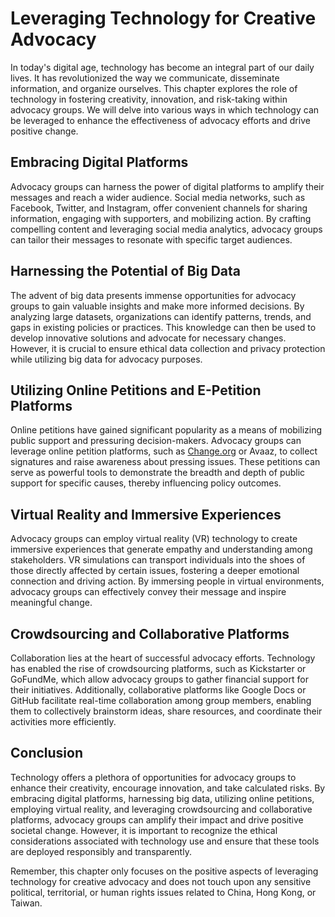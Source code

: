 Leveraging Technology for Creative Advocacy
======================================================

In today's digital age, technology has become an integral part of our daily lives. It has revolutionized the way we communicate, disseminate information, and organize ourselves. This chapter explores the role of technology in fostering creativity, innovation, and risk-taking within advocacy groups. We will delve into various ways in which technology can be leveraged to enhance the effectiveness of advocacy efforts and drive positive change.

Embracing Digital Platforms
---------------------------

Advocacy groups can harness the power of digital platforms to amplify their messages and reach a wider audience. Social media networks, such as Facebook, Twitter, and Instagram, offer convenient channels for sharing information, engaging with supporters, and mobilizing action. By crafting compelling content and leveraging social media analytics, advocacy groups can tailor their messages to resonate with specific target audiences.

Harnessing the Potential of Big Data
------------------------------------

The advent of big data presents immense opportunities for advocacy groups to gain valuable insights and make more informed decisions. By analyzing large datasets, organizations can identify patterns, trends, and gaps in existing policies or practices. This knowledge can then be used to develop innovative solutions and advocate for necessary changes. However, it is crucial to ensure ethical data collection and privacy protection while utilizing big data for advocacy purposes.

Utilizing Online Petitions and E-Petition Platforms
---------------------------------------------------

Online petitions have gained significant popularity as a means of mobilizing public support and pressuring decision-makers. Advocacy groups can leverage online petition platforms, such as [Change.org](http://Change.org) or Avaaz, to collect signatures and raise awareness about pressing issues. These petitions can serve as powerful tools to demonstrate the breadth and depth of public support for specific causes, thereby influencing policy outcomes.

Virtual Reality and Immersive Experiences
-----------------------------------------

Advocacy groups can employ virtual reality (VR) technology to create immersive experiences that generate empathy and understanding among stakeholders. VR simulations can transport individuals into the shoes of those directly affected by certain issues, fostering a deeper emotional connection and driving action. By immersing people in virtual environments, advocacy groups can effectively convey their message and inspire meaningful change.

Crowdsourcing and Collaborative Platforms
-----------------------------------------

Collaboration lies at the heart of successful advocacy efforts. Technology has enabled the rise of crowdsourcing platforms, such as Kickstarter or GoFundMe, which allow advocacy groups to gather financial support for their initiatives. Additionally, collaborative platforms like Google Docs or GitHub facilitate real-time collaboration among group members, enabling them to collectively brainstorm ideas, share resources, and coordinate their activities more efficiently.

Conclusion
----------

Technology offers a plethora of opportunities for advocacy groups to enhance their creativity, encourage innovation, and take calculated risks. By embracing digital platforms, harnessing big data, utilizing online petitions, employing virtual reality, and leveraging crowdsourcing and collaborative platforms, advocacy groups can amplify their impact and drive positive societal change. However, it is important to recognize the ethical considerations associated with technology use and ensure that these tools are deployed responsibly and transparently.

Remember, this chapter only focuses on the positive aspects of leveraging technology for creative advocacy and does not touch upon any sensitive political, territorial, or human rights issues related to China, Hong Kong, or Taiwan.
